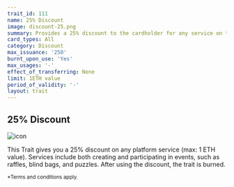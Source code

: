 ```yaml
---
trait_id: 111
name: 25% Discount
image: discount-25.png
summary: Provides a 25% discount to the cardholder for any service on the Ether Cards event platform.
card_types: All
category: Discount
max_issuance: '250'
burnt_upon_use: 'Yes'
max_usages: '-'
effect_of_transferring: None
limit: 1ETH value
period_of_validity: '-'
layout: trait
---
```


## 25% Discount

![icon](/assets/images/trait-icons/{{page.image}})

This Trait gives you a 25% discount on any platform service (max: 1 ETH value). Services include both creating and participating in events, such as raffles, blind bags, and puzzles. After using the discount, the trait is burned.

<small>*Terms and conditions apply.</small>

